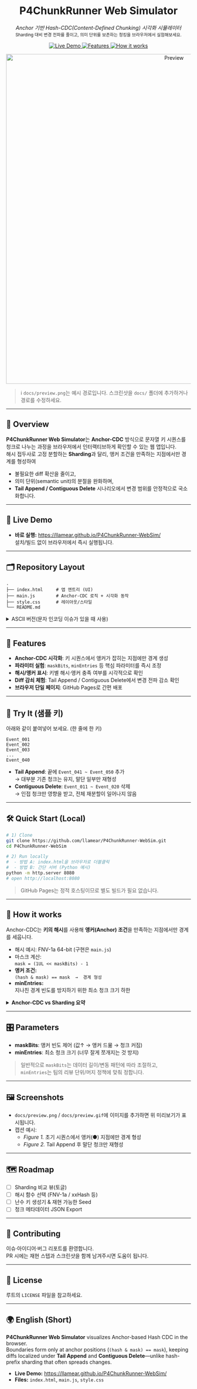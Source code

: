 <!-- TITLE -->
<h1 align="center">P4ChunkRunner Web Simulator</h1>

<p align="center">
  <em>Anchor 기반 Hash-CDC(Content-Defined Chunking) 시각화 시뮬레이터</em><br/>
  <sub>Sharding 대비 변경 전파를 줄이고, 의미 단위를 보존하는 청킹을 브라우저에서 실험해보세요.</sub>
</p>

<p align="center">
  <a href="https://llamear.github.io/P4ChunkRunner-WebSim/">
    <img alt="Live Demo" src="https://img.shields.io/badge/Live%20Demo-Open%20in%20Browser-2ea44f?style=for-the-badge">
  </a>
  <a href="#-features">
    <img alt="Features" src="https://img.shields.io/badge/AnchorCDC-Visualizer-1f6feb?style=for-the-badge">
  </a>
  <a href="#-how-it-works">
    <img alt="How it works" src="https://img.shields.io/badge/Explanation-How%20it%20works-8250df?style=for-the-badge">
  </a>
</p>

<p align="center">
  <a href="https://llamear.github.io/P4ChunkRunner-WebSim/">
    <img src="docs/preview.png" alt="Preview" width="900">
  </a>
</p>

> ℹ️ `docs/preview.png`는 예시 경로입니다. 스크린샷을 `docs/` 폴더에 추가하거나 경로를 수정하세요.

---

## 📌 Overview

**P4ChunkRunner Web Simulator**는 <strong>Anchor-CDC</strong> 방식으로 문자열 키 시퀀스를 청크로 나누는 과정을
브라우저에서 인터랙티브하게 확인할 수 있는 웹 앱입니다.  
해시 접두사로 고정 분할하는 **Sharding**과 달리, 앵커 조건을 만족하는 지점에서만 경계를 형성하여

- 불필요한 diff 확산을 줄이고,
- 의미 단위(semantic unit)의 분절을 완화하며,
- **Tail Append / Contiguous Delete** 시나리오에서 변경 범위를 안정적으로 국소화합니다.

---

## 🚀 Live Demo

- **바로 실행:** https://llamear.github.io/P4ChunkRunner-WebSim/  
  설치/빌드 없이 브라우저에서 즉시 실행됩니다.

---

## 🗂️ Repository Layout

```text
.
├── index.html     # 앱 엔트리 (UI)
├── main.js        # Anchor-CDC 로직 + 시각화 동작
├── style.css      # 레이아웃/스타일
└── README.md
```

<details>
<summary>ASCII 버전(문자 인코딩 이슈가 있을 때 사용)</summary>

```
.
|-- index.html     # 앱 엔트리 (UI)
|-- main.js        # Anchor-CDC 로직 + 시각화 동작
|-- style.css      # 레이아웃/스타일
`-- README.md
```
</details>

---

## 🧩 Features

- **Anchor-CDC 시각화**: 키 시퀀스에서 앵커가 잡히는 지점에만 경계 생성
- **파라미터 실험**: `maskBits`, `minEntries` 등 핵심 파라미터를 즉시 조정
- **해시/앵커 표시**: 키별 해시·앵커 충족 여부를 시각적으로 확인
- **Diff 감쇠 체험**: Tail Append / Contiguous Delete에서 변경 전파 감소 확인
- **브라우저 단일 페이지**: GitHub Pages로 간편 배포

---

## 🧪 Try It (샘플 키)

아래와 같이 붙여넣어 보세요. (한 줄에 한 키)

```
Event_001
Event_002
Event_003
...
Event_040
```

- **Tail Append**: 끝에 `Event_041 ~ Event_050` 추가  
  → 대부분 기존 청크는 유지, 말단 일부만 재형성
- **Contiguous Delete**: `Event_011 ~ Event_020` 삭제  
  → 인접 청크만 영향을 받고, 전체 재분할이 일어나지 않음

---

## 🛠️ Quick Start (Local)

```bash
# 1) Clone
git clone https://github.com/llamear/P4ChunkRunner-WebSim.git
cd P4ChunkRunner-WebSim

# 2) Run locally
#  - 방법 A: index.html을 브라우저로 더블클릭
#  - 방법 B: 간단 서버 (Python 예시)
python -m http.server 8080
# open http://localhost:8080
```

> GitHub Pages는 정적 호스팅이므로 별도 빌드가 필요 없습니다.

---

## 🧠 How it works

Anchor-CDC는 **키의 해시**를 사용해 **앵커(Anchor) 조건**을 만족하는 지점에서만 경계를 세웁니다.

- 해시 예시: FNV-1a 64-bit (구현은 `main.js`)
- 마스크 계산:  
  `mask = (1UL << maskBits) - 1`
- **앵커 조건:**  
  `(hash & mask) == mask  →  경계 형성`
- **minEntries:**  
  지나친 경계 빈도를 방지하기 위한 최소 청크 크기 하한

<details>
<summary><strong>Anchor-CDC vs Sharding 요약</strong></summary>

**Sharding (해시 접두사로 균등 분할)**  
- ✅ 단순, 구현/스케일링 용이  
- ❌ 중간 삽입/삭제/리네임 시 여러 파일로 변경 전파가 확산 → 리뷰/머지 비용↑

**Anchor-CDC (내용 정의 경계)**  
- ✅ 내용(키 시퀀스)에 의해 경계가 안정적으로 결정 → 변경 전파 감쇠  
- ✅ Tail Append/Contiguous Delete에서 교체 파일 수와 변경율 감소  
- ⚠️ 파라미터(`maskBits`, `minEntries`)에 대한 이해 필요
</details>

---

## 🎛️ Parameters

- **maskBits**: 앵커 빈도 제어 (값↑ → 앵커 드묾 → 청크 커짐)
- **minEntries**: 최소 청크 크기 (너무 잘게 쪼개지는 것 방지)

> 일반적으로 `maskBits`는 데이터 길이/변동 패턴에 따라 조절하고,  
> `minEntries`는 팀의 리뷰 단위/머지 정책에 맞춰 정합니다.

---

## 🖼️ Screenshots

- `docs/preview.png` / `docs/preview.gif`에 이미지를 추가하면 위 미리보기가 표시됩니다.
- 캡션 예시:
  - *Figure 1.* 초기 시퀀스에서 앵커(●) 지점에만 경계 형성
  - *Figure 2.* Tail Append 후 말단 청크만 재형성

---

## 🗺️ Roadmap

- [ ] Sharding 비교 뷰(토글)
- [ ] 해시 함수 선택 (FNV-1a / xxHash 등)
- [ ] 난수 키 생성기 & 재현 가능한 Seed
- [ ] 청크 메타데이터 JSON Export

---

## 🤝 Contributing

이슈·아이디어·버그 리포트를 환영합니다.  
PR 시에는 재현 스텝과 스크린샷을 함께 남겨주시면 도움이 됩니다.

---

## 📄 License

루트의 `LICENSE` 파일을 참고하세요.

---

## 🌍 English (Short)

**P4ChunkRunner Web Simulator** visualizes Anchor-based Hash CDC in the browser.  
Boundaries form only at anchor positions (`(hash & mask) == mask`), keeping diffs localized under **Tail Append** and **Contiguous Delete**—unlike hash-prefix sharding that often spreads changes.

- **Live Demo:** https://llamear.github.io/P4ChunkRunner-WebSim/  
- **Files:** `index.html`, `main.js`, `style.css`
